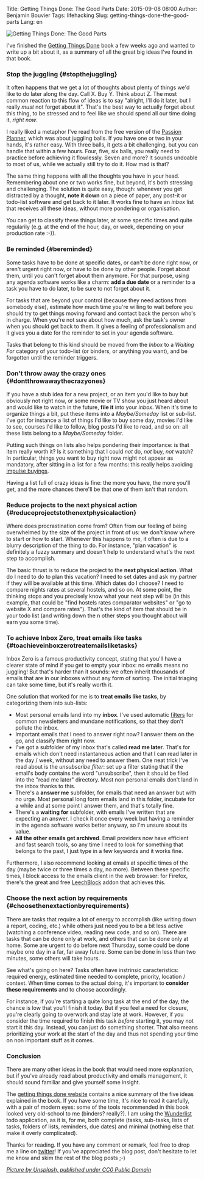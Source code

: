 Title: Getting Things Done: The Good Parts
Date: 2015-09-08 08:00
Author: Benjamin Bouvier
Tags: lifehacking
Slug: getting-things-done-the-good-parts
Lang: en

![Getting Things Done: The Good
Parts]({static}/images/typewriter-801921_1280.jpg)

I've finished the [Getting Things Done](http://gettingthingsdone.com/)
book a few weeks ago and wanted to write up a bit about it, as a summary
of all the great big ideas I've found in that book.

### Stop the juggling {#stopthejuggling}

It often happens that we get a lot of thoughts about plenty of things
we'd like to do later along the day. Call X. Buy Y. Think about Z. The
most common reaction to this flow of ideas is to say "alright, I'll do
it later, but I really *must* not forget about it". That's the best way
to actually forget about this thing, to be stressed and to feel like we
should spend all our time doing it, *right now*.

I really liked a metaphor I've read from the free version of the
[Passion Planner](http://www.passionplanner.com/), which was about
juggling balls. If you have one or two in your hands, it's rather easy.
With three balls, it gets a bit challenging, but you can handle that
within a few hours. Four, five, six balls, you really need to practice
before achieving it flowlessly. Seven and more? It sounds undoable to
most of us, while we actually still try to do it. How mad is that?

The same thing happens with all the thoughts you have in your head.
Remembering about one or two works fine, but beyond, it's both stressing
and challenging. The solution is quite easy, though: whenever you get
distracted by a thought, **note it down** on a piece of paper, any
post-it or todo-list software and get back to it later. It works fine to
have an *inbox* list that receives all these ideas, without more
pondering or organisation.

You can get to classify these things later, at some specific times and
quite regularily (e.g. at the end of the hour, day, or week, depending
on your production rate :-)).

### Be reminded {#bereminded}

Some tasks have to be done at specific dates, or can't be done right
now, or aren't urgent right now, or have to be done by other people.
Forget about them, until you can't forget about them anymore. For that
purpose, using any agenda software works like a charm: **add a due
date** or a reminder to a task you have to do later, to be sure to not
forget about it.

For tasks that are beyond your control (because they need actions from
somebody else), estimate how much time you're willing to wait before you
should try to get things moving forward and contact back the person
who's in charge. When you're not sure about how much, ask the task's
owner when you should get back to them. It gives a feeling of
professionalism and it gives you a date for the reminder to set in your
agenda software.

Tasks that belong to this kind should be moved from the *Inbox* to a
*Waiting For* category of your todo-list (or binders, or anything you
want), and be forgotten until the reminder triggers.

### Don't throw away the crazy ones {#dontthrowawaythecrazyones}

If you have a stub idea for a new project, or an item you'd like to buy
but obviously not right now, or some movie or TV show you just heard
about and would like to watch in the future, **file it** into your
*inbox*. When it's time to organize things a bit, put these items into a
*Maybe/Someday* list or sub-list. I've got for instance a list of things
I'd like to buy some day, movies I'd like to see, courses I'd like to
follow, blog posts I'd like to read, and so on: all these lists belong
to a *Maybe/Someday* folder.

Putting such things on lists also helps pondering their importance: is
that item really worth it? Is it something that I could *not* do, *not*
buy, *not* watch? In particular, things you want to buy right now might
not appear as mandatory, after sitting in a list for a few months: this
really helps avoiding [impulse
buyings](https://en.wikipedia.org/wiki/Impulse_purchase).

Having a list full of crazy ideas is fine: the more you have, the more
you'll get, and the more chances there'll be that one of them isn't that
random.

### Reduce projects to the next physical action {#reduceprojectstothenextphysicalaction}

Where does procrastination come from? Often from our feeling of being
overwhelmed by the size of the project in front of us: we don't know
where to start or how to start. Whenever this happens to me, it often is
due to a blurry description of the thing to do. For instance, "plan
vacation" is definitely a fuzzy summary and doesn't help to understand
what's the next step to accomplish.

The basic thrust is to reduce the project to the **next physical
action**. What do I need to do to plan this vacation? I need to set
dates and ask my partner if they will be available at this time. Which
dates do I choose? I need to compare nights rates at several hostels,
and so on. At some point, the thinking stops and you precisely know what
your next step will be (in this example, that could be "find hostels
rates comparator websites" or "go to website X and compare rates").
That's the kind of item that should be in your todo list (and writing
down the n other steps you thought about will earn you some time).

### To achieve Inbox Zero, treat emails like tasks {#toachieveinboxzerotreatemailsliketasks}

Inbox Zero is a famous productivity concept, stating that you'll have a
clearer state of mind if you get to empty your inbox: no emails means no
juggling! But that's harder than it sounds: we often inherit thousands
of emails that are in our inboxes without any form of sorting. The
initial triaging can take some time, but it's really worth it.

One solution that worked for me is to **treat emails like tasks**, by
categorizing them into sub-lists:

-   Most personal emails land into my **inbox**. I've used automatic
    [filters](http://www.makeuseof.com/tag/set-email-filters-gmail-hotmail-yahoo/)
    for common newsletters and mundane notifications, so that they don't
    pollute the inbox.
-   Important emails that I need to answer right now? I answer them on
    the go, and classify them right now.
-   I've got a subfolder of my inbox that's called **read me later**.
    That's for emails which don't need instantaneous action and that I
    can read later in the day / week, without any need to answer them.
    One neat trick I've read about is the *unsubscribe filter*: set up a
    filter stating that if the email's body contains the word
    "unsubscribe", then it should be filed into the "read me later"
    directory. Most non personal emails don't land in the inbox thanks
    to this.
-   There's a **answer me** subfolder, for emails that need an answer
    but with no urge. Most personal long form emails land in this
    folder, incubate for a while and at some point I answer them, and
    that's totally fine.
-   There's a **waiting for** subfolder, with emails I've written that
    are expecting an answer. I check it once every week but having a
    reminder in the agenda software works better anyway, so I'm unsure
    about its value.
-   **All the other emails get archived**. Email providers now have
    efficient and fast search tools, so any time I need to look for
    something that belongs to the past, I just type in a few keywords
    and it works fine.

Furthermore, I also recommend looking at emails at specific times of the
day (maybe twice or three times a day, no more). Between these specific
times, I block access to the emails client in the web browser: for
Firefox, there's the great and free
[LeechBlock](http://www.proginosko.com/leechblock.html) addon that
achieves this.

### Choose the next action by requirements {#choosethenextactionbyrequirements}

There are tasks that require a lot of energy to accomplish (like writing
down a report, coding, etc.) while others just need you to be a bit less
active (watching a conference video, reading new code, and so on). There
are tasks that can be done only at work, and others that can be done
only at home. Some are urgent to do before next Thursday, some could be
done maybe one day in a far, far away future. Some can be done in less
than two minutes, some others will take hours.

See what's going on here? Tasks often have instrinsic caracteristics:
required energy, estimated time needed to complete, priority, location /
context. When time comes to the actual doing, it's important to
**consider these requirements** and to choose accordingly.

For instance, if you're starting a quite long task at the end of the
day, the chance is low that you'll finish it today. But if you feel a
need for closure, you're clearly going to overwork and stay late at
work. However, if you consider the time required to finish this task
*before* starting it, you may not start it this day. Instead, you can
just do something shorter. That also means prioritizing your work at the
start of the day and thus not spending your time on non important stuff
as it comes.

### Conclusion

There are many other ideas in the book that would need more explanation,
but if you've already read about productivity and emails management, it
should sound familiar and give yourself some insight.

The [getting things done
website](http://gettingthingsdone.com/fivesteps/) contains a nice
summary of the five ideas explained in the book. If you have some time,
it's nice to read it carefully, with a pair of modern eyes: some of the
tools recommended in this book looked very old-school to me (binders?
really?). I am using the [Wunderlist](https://wunderlist.com/) todo
application, as it is, for me, both complete (tasks, sub-tasks, lists of
tasks, folders of lists, reminders, due dates) and minimal (nothing else
that make it overly complicated).

Thanks for reading. If you have any comment or remark, feel free to drop
me a line on [twitter](https://twitter.com/bnjbvr)! If you've
appreciated the blog post, don't hesitate to let me know and skim the
rest of the blog posts ;-)

*[Picture by Unsplash, published under CC0 Public
Domain](https://pixabay.com/en/typewriter-book-notebook-paper-801921/)*

